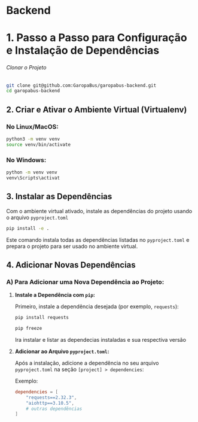 # Backend

# 1. Passo a Passo para Configuração e Instalação de Dependências

###### Clonar o Projeto

```bash
git clone git@github.com:GaropaBus/garopabus-backend.git
cd garopabus-backend
```

## 2. Criar e Ativar o Ambiente Virtual (Virtualenv)

### No Linux/MacOS:

```bash
python3 -m venv venv
source venv/bin/activate
```

### No Windows:

```bash
python -m venv venv
venv\Scripts\activat
```

## 3. Instalar as Dependências

Com o ambiente virtual ativado, instale as dependências do projeto usando o arquivo `pyproject.toml`

```bash
pip install -e .
```

Este comando instala todas as dependências listadas no `pyproject.toml` e prepara o projeto para ser usado no ambiente virtual.

## 4. Adicionar Novas Dependências

### A) Para Adicionar uma Nova Dependência ao Projeto:

1. **Instale a Dependência com `pip`:**

   Primeiro, instale a dependência desejada (por exemplo, `requests`):

   ```bash
   pip install requests
   ```
   ```bash
   pip freeze
   ```
   Ira instalar e listar as dependecias instaladas e sua respectiva versão
2. **Adicionar ao Arquivo `pyproject.toml`:**

   Após a instalação, adicione a dependência no seu arquivo `pyproject.toml` na seção `[project] > dependencies`:

   Exemplo:

   ```toml
   dependencies = [
       "requests==2.32.3",
       "aiohttp==3.10.5",
       # outras dependências
   ]
   ```
